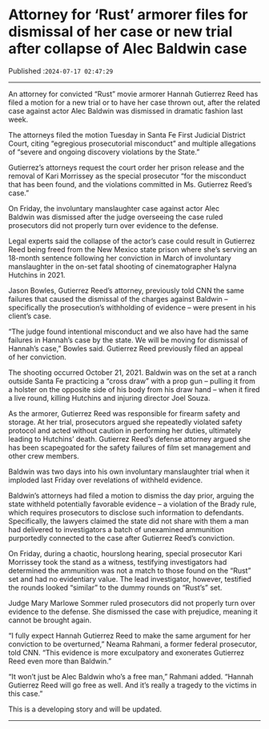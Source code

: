 # Attorney for ‘Rust’ armorer files for dismissal of her case or new trial after collapse of Alec Baldwin case

Published :`2024-07-17 02:47:29`

---

An attorney for convicted “Rust” movie armorer Hannah Gutierrez Reed has filed a motion for a new trial or to have her case thrown out, after the related case against actor Alec Baldwin was dismissed in dramatic fashion last week.

The attorneys filed the motion Tuesday in Santa Fe First Judicial District Court, citing “egregious prosecutorial misconduct” and multiple allegations of “severe and ongoing discovery violations by the State.”

Gutierrez’s attorneys request the court order her prison release and the removal of Kari Morrissey as the special prosecutor “for the misconduct that has been found, and the violations committed in Ms. Gutierrez Reed’s case.”

On Friday, the involuntary manslaughter case against actor Alec Baldwin was dismissed after the judge overseeing the case ruled prosecutors did not properly turn over evidence to the defense.

Legal experts said the collapse of the actor’s case could result in Gutierrez Reed being freed from the New Mexico state prison where she’s serving an 18-month sentence following her conviction in March of involuntary manslaughter in the on-set fatal shooting of cinematographer Halyna Hutchins in 2021.

Jason Bowles, Gutierrez Reed’s attorney, previously told CNN the same failures that caused the dismissal of the charges against Baldwin – specifically the prosecution’s withholding of evidence – were present in his client’s case.

“The judge found intentional misconduct and we also have had the same failures in Hannah’s case by the state. We will be moving for dismissal of Hannah’s case,” Bowles said. Gutierrez Reed previously filed an appeal of her conviction.

The shooting occurred October 21, 2021. Baldwin was on the set at a ranch outside Santa Fe practicing a “cross draw” with a prop gun – pulling it from a holster on the opposite side of his body from his draw hand – when it fired a live round, killing Hutchins and injuring director Joel Souza.

As the armorer, Gutierrez Reed was responsible for firearm safety and storage. At her trial, prosecutors argued she repeatedly violated safety protocol and acted without caution in performing her duties, ultimately leading to Hutchins’ death. Gutierrez Reed’s defense attorney argued she has been scapegoated for the safety failures of film set management and other crew members.

Baldwin was two days into his own involuntary manslaughter trial when it imploded last Friday over revelations of withheld evidence.

Baldwin’s attorneys had filed a motion to dismiss the day prior, arguing the state withheld potentially favorable evidence – a violation of the Brady rule, which requires prosecutors to disclose such information to defendants. Specifically, the lawyers claimed the state did not share with them a man had delivered to investigators a batch of unexamined ammunition purportedly connected to the case after Gutierrez Reed’s conviction.

On Friday, during a chaotic, hourslong hearing, special prosecutor Kari Morrissey took the stand as a witness, testifying investigators had determined the ammunition was not a match to those found on the “Rust” set and had no evidentiary value. The lead investigator, however, testified the rounds looked “similar” to the dummy rounds on “Rust’s” set.

Judge Mary Marlowe Sommer ruled prosecutors did not properly turn over evidence to the defense. She dismissed the case with prejudice, meaning it cannot be brought again.

“I fully expect Hannah Gutierrez Reed to make the same argument for her conviction to be overturned,” Neama Rahmani, a former federal prosecutor, told CNN. “This evidence is more exculpatory and exonerates Gutierrez Reed even more than Baldwin.”

“It won’t just be Alec Baldwin who’s a free man,” Rahmani added. “Hannah Gutierrez Reed will go free as well. And it’s really a tragedy to the victims in this case.”

This is a developing story and will be updated.

---

